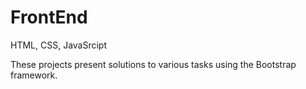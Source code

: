 # FrontEnd
HTML, CSS, JavaSrcipt

These projects present solutions to various tasks using the Bootstrap framework.
